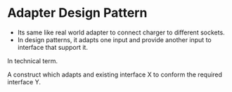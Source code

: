 # Adapter Design Pattern

- Its same like real world adapter to connect charger to different sockets.
- In design patterns, it adapts one input and provide another input to interface that support it.

In technical term.
    
 A construct which adapts and existing interface X to conform the required interface Y.